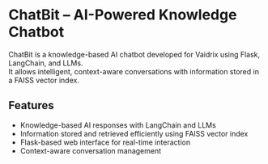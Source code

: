 # ChatBit – AI-Powered Knowledge Chatbot

ChatBit is a knowledge-based AI chatbot developed for Vaidrix using Flask, LangChain, and LLMs.  
It allows intelligent, context-aware conversations with information stored in a FAISS vector index.

## Features
- Knowledge-based AI responses with LangChain and LLMs  
- Information stored and retrieved efficiently using FAISS vector index  
- Flask-based web interface for real-time interaction  
- Context-aware conversation management  
